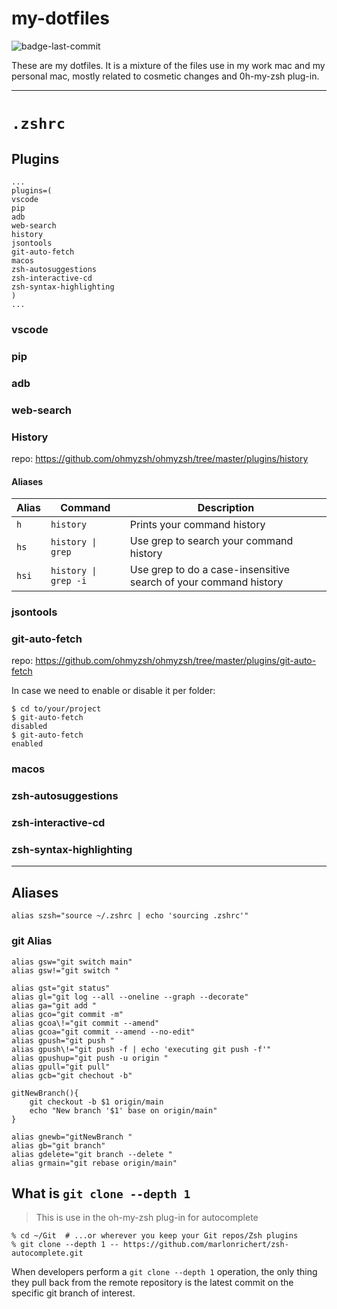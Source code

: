 
# my-dotfiles

![badge-last-commit](https://img.shields.io/github/last-commit/CubeVic/my-dotfiles/main?style=for-the-badge&logo=github&logoColor=white&color=9900FF)

These are my dotfiles.
It is a mixture of the files use in my work mac and my personal mac, mostly related to cosmetic changes and 0h-my-zsh plug-in.

---

# `.zshrc`

## Plugins

```shell
...
plugins=(
vscode
pip
adb
web-search
history
jsontools
git-auto-fetch
macos
zsh-autosuggestions
zsh-interactive-cd
zsh-syntax-highlighting
)
...
```

### vscode

### pip

### adb

### web-search

### History

repo: https://github.com/ohmyzsh/ohmyzsh/tree/master/plugins/history

#### Aliases

| Alias | Command              | Description                                                      |
|-------|----------------------|------------------------------------------------------------------|
| `h`   | `history`            | Prints your command history                                      |
| `hs`  | `history \| grep`    | Use grep to search your command history                          |
| `hsi` | `history \| grep -i` | Use grep to do a case-insensitive search of your command history |

### jsontools

### git-auto-fetch

repo: https://github.com/ohmyzsh/ohmyzsh/tree/master/plugins/git-auto-fetch

In case we need to enable or disable it per folder:

```shell
$ cd to/your/project
$ git-auto-fetch
disabled
$ git-auto-fetch
enabled
```

### macos

### zsh-autosuggestions

### zsh-interactive-cd

### zsh-syntax-highlighting

---

## Aliases

```shell
alias szsh="source ~/.zshrc | echo 'sourcing .zshrc'"
```

### git Alias

```shell
alias gsw="git switch main"
alias gsw!="git switch "

alias gst="git status"
alias gl="git log --all --oneline --graph --decorate"
alias ga="git add "
alias gco="git commit -m"
alias gcoa\!="git commit --amend"
alias gcoa="git commit --amend --no-edit"
alias gpush="git push "
alias gpush\!="git push -f | echo 'executing git push -f'"
alias gpushup="git push -u origin "
alias gpull="git pull"
alias gcb="git chechout -b"

gitNewBranch(){
    git checkout -b $1 origin/main
    echo "New branch '$1' base on origin/main"
}

alias gnewb="gitNewBranch "
alias gb="git branch"
alias gdelete="git branch --delete "
alias grmain="git rebase origin/main"
```



## What is `git clone --depth 1`

> This is use in the oh-my-zsh plug-in for autocomplete
```shell
% cd ~/Git  # ...or wherever you keep your Git repos/Zsh plugins
% git clone --depth 1 -- https://github.com/marlonrichert/zsh-autocomplete.git
```
When developers perform a `git clone --depth 1` operation, the only thing they pull back from the remote repository is the latest commit on the specific git branch of interest. 